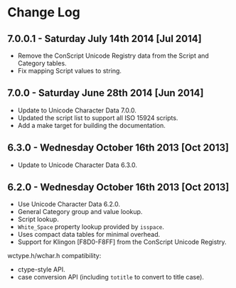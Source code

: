 # Change Log

## 7.0.0.1 - Saturday July 14th 2014 \[Jul 2014\]

  *  Remove the ConScript Unicode Registry data from the Script and Category tables.
  *  Fix mapping Script values to string.

## 7.0.0 - Saturday June 28th 2014 \[Jun 2014\]

  *  Update to Unicode Character Data 7.0.0.
  *  Updated the script list to support all ISO 15924 scripts.
  *  Add a make target for building the documentation.

## 6.3.0 - Wednesday October 16th 2013 \[Oct 2013\]

  *  Update to Unicode Character Data 6.3.0.

## 6.2.0 - Wednesday October 16th 2013 \[Oct 2013\]

  *  Use Unicode Character Data 6.2.0.
  *  General Category group and value lookup.
  *  Script lookup.
  *  `White_Space` property lookup provided by `isspace`.
  *  Uses compact data tables for minimal overhead.
  *  Support for Klingon \[F8D0-F8FF\] from the ConScript Unicode Registry.

wctype.h/wchar.h compatibility: 

  *  ctype-style API.
  *  case conversion API (including `totitle` to convert to title case).
